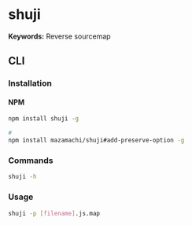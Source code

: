 # shuji

**Keywords:** Reverse sourcemap

## CLI

### Installation

#### NPM

```sh
npm install shuji -g

#
npm install mazamachi/shuji#add-preserve-option -g
```

### Commands

```sh
shuji -h
```

### Usage

```sh
shuji -p [filename].js.map
```
